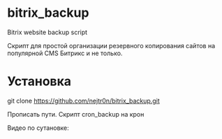 # bitrix_backup
Bitrix website backup script

Скрипт для простой организации резервного копирования сайтов на популярной CMS Битрикс и не только.

# Установка 

git clone https://github.com/nejtr0n/bitrix_backup.git

Прописать пути.
Скрипт cron_backup на крон

Видео по сутановке:

